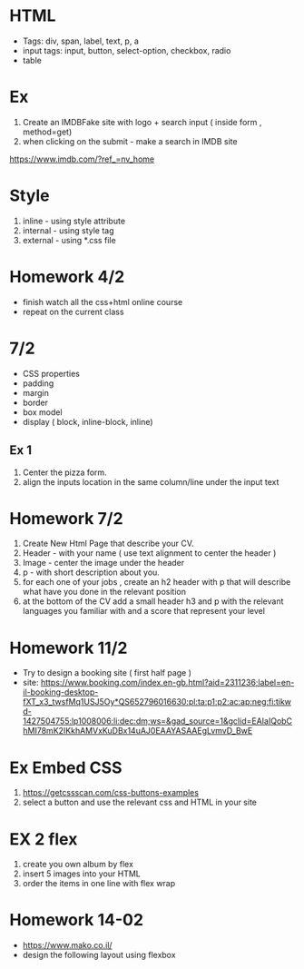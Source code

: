 # HTML

- Tags: div, span, label, text, p, a
- input tags: input, button, select-option, checkbox, radio
- table


# Ex
1. Create an IMDBFake site with logo + search input ( inside form , method=get)
2. when clicking on the submit - make a search in IMDB site

https://www.imdb.com/?ref_=nv_home


# Style
1. inline - using style attribute
2. internal - using style tag 
3. external - using *.css file 


# Homework 4/2 
- finish watch all the css+html online course
- repeat on the current class


# 7/2

- CSS properties
- padding
- margin
- border
- box model
- display ( block, inline-block, inline)

## Ex 1
1. Center the pizza form.
2. align the inputs location in the same column/line under the input text 



# Homework 7/2
1. Create New Html Page that describe your CV.
2. Header - with your name ( use text alignment to center the header )
3. Image - center the image under the header
4. p - with short description about you.
5. for each one of your jobs , create an h2 header with p that will describe what have you done in the relevant position
6. at the bottom of the CV add a small header h3 and p with the relevant languages you familiar with and a score that represent your level


# Homework 11/2
- Try to design a booking site ( first half page )
- site: https://www.booking.com/index.en-gb.html?aid=2311236;label=en-il-booking-desktop-fXT_x3_twsfMq1USJ5Oy*QS652796016630:pl:ta:p1:p2:ac:ap:neg:fi:tikwd-1427504755:lp1008006:li:dec:dm;ws=&gad_source=1&gclid=EAIaIQobChMI78mK2IKkhAMVxKuDBx14uAJ0EAAYASAAEgLvmvD_BwE


# Ex Embed CSS
1. https://getcssscan.com/css-buttons-examples
2. select a button and use the relevant css and HTML in your site

# EX 2 flex 
1. create you own album by flex
2. insert 5 images into your HTML
3. order the items in one line with flex wrap

# Homework 14-02
- https://www.mako.co.il/
- design the following layout using flexbox